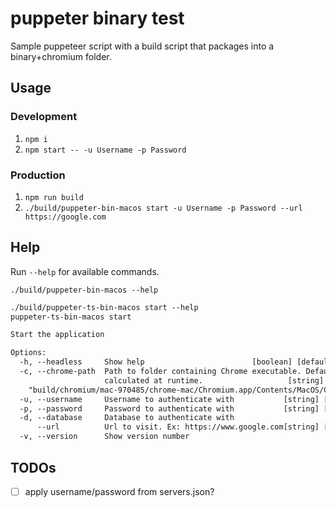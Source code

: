 # puppeter binary test

Sample puppeteer script with a build script that packages into a binary+chromium folder.

## Usage

### Development

1. `npm i`
2. `npm start -- -u Username -p Password`

### Production

1. `npm run build`
2. `./build/puppeter-bin-macos start -u Username -p Password --url https://google.com`

## Help

Run `--help` for available commands.

`./build/puppeter-bin-macos --help`

```txt
./build/puppeter-ts-bin-macos start --help
puppeter-ts-bin-macos start

Start the application

Options:
  -h, --headless     Show help                        [boolean] [default: false]
  -c, --chrome-path  Path to folder containing Chrome executable. Default
                     calculated at runtime.                   [string] [default:
    "build/chromium/mac-970485/chrome-mac/Chromium.app/Contents/MacOS/Chromium"]
  -u, --username     Username to authenticate with           [string] [required]
  -p, --password     Password to authenticate with           [string] [required]
  -d, --database     Database to authenticate with                      [string]
      --url          Url to visit. Ex: https://www.google.com[string] [required]
  -v, --version      Show version number                               [boolean]
```

## TODOs

- [ ] apply username/password from servers.json?
